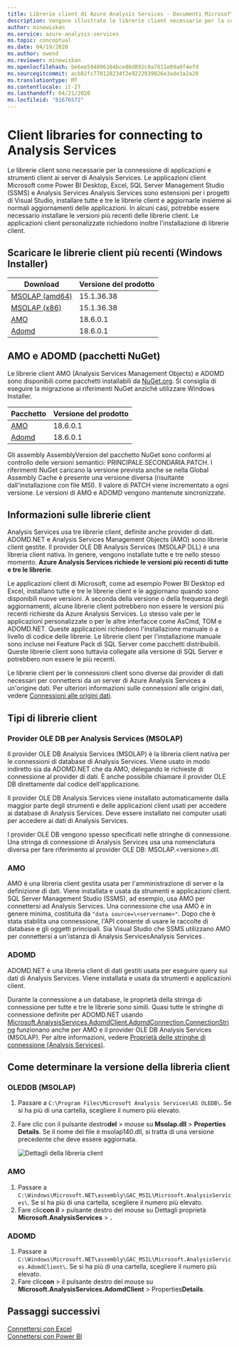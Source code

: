```yaml
---
title: Librerie client di Azure Analysis Services - Documenti Microsoft
description: Vengono illustrate le librerie client necessarie per la connessione di applicazioni e strumenti client ad Azure Analysis Services
author: minewiskan
ms.service: azure-analysis-services
ms.topic: conceptual
ms.date: 04/19/2020
ms.author: owend
ms.reviewer: minewiskan
ms.openlocfilehash: be6ee594896384bce86d892c9a7811e09a0f4efd
ms.sourcegitcommit: acb82fc770128234f2e9222939826e3ade3a2a28
ms.translationtype: MT
ms.contentlocale: it-IT
ms.lasthandoff: 04/21/2020
ms.locfileid: "81676572"
---
```

# <a name="client-libraries-for-connecting-to-analysis-services"></a>Client libraries for connecting to Analysis Services

Le librerie client sono necessarie per la connessione di applicazioni e strumenti client ai server di Analysis Services. Le applicazioni client Microsoft come Power BI Desktop, Excel, SQL Server Management Studio (SSMS) e Analysis Services Analysis Services sono estensioni per i progetti di Visual Studio, installare tutte e tre le librerie client e aggiornarle insieme ai normali aggiornamenti delle applicazioni. In alcuni casi, potrebbe essere necessario installare le versioni più recenti delle librerie client. Le applicazioni client personalizzate richiedono inoltre l'installazione di librerie client.

## <a name="download-the-latest-client-libraries-windows-installer"></a>Scaricare le librerie client più recenti (Windows Installer)  

|Download  |Versione del prodotto  | 
|---------|---------|
|[MSOLAP (amd64)](https://go.microsoft.com/fwlink/?linkid=829576)    |    15.1.36.38    |
|[MSOLAP (x86)](https://go.microsoft.com/fwlink/?linkid=829575)     |     15.1.36.38       |
|[AMO](https://go.microsoft.com/fwlink/?linkid=829578)     |   18.6.0.1    |
|[Adomd](https://go.microsoft.com/fwlink/?linkid=829577)     |    18.6.0.1     |

## <a name="amo-and-adomd-nuget-packages"></a>AMO e ADOMD (pacchetti NuGet)

Le librerie client AMO (Analysis Services Management Objects) e ADOMD sono disponibili come pacchetti installabili da [NuGet.org](https://www.nuget.org/). Si consiglia di eseguire la migrazione ai riferimenti NuGet anziché utilizzare Windows Installer. 

|Pacchetto  | Versione del prodotto  | 
|---------|---------|
|[AMO](https://www.nuget.org/packages/Microsoft.AnalysisServices.retail.amd64/)    |    18.6.0.1     |
|[Adomd](https://www.nuget.org/packages/Microsoft.AnalysisServices.AdomdClient.retail.amd64/)     |   18.6.0.1      |

Gli assembly AssemblyVersion del pacchetto NuGet sono conformi al controllo delle versioni semantici: PRINCIPALE.SECONDARIA.PATCH. I riferimenti NuGet caricano la versione prevista anche se nella Global Assembly Cache è presente una versione diversa (risultante dall'installazione con file MSI). Il valore di PATCH viene incrementato a ogni versione. Le versioni di AMO e ADOMD vengono mantenute sincronizzate.

## <a name="understanding-client-libraries"></a>Informazioni sulle librerie client

Analysis Services usa tre librerie client, definite anche provider di dati. ADOMD.NET e Analysis Services Management Objects (AMO) sono librerie client gestite. Il provider OLE DB Analysis Services (MSOLAP DLL) è una libreria client nativa. In genere, vengono installate tutte e tre nello stesso momento. **Azure Analysis Services richiede le versioni più recenti di tutte e tre le librerie**. 

Le applicazioni client di Microsoft, come ad esempio Power BI Desktop ed Excel, installano tutte e tre le librerie client e le aggiornano quando sono disponibili nuove versioni. A seconda della versione o della frequenza degli aggiornamenti, alcune librerie client potrebbero non essere le versioni più recenti richieste da Azure Analysis Services. Lo stesso vale per le applicazioni personalizzate o per le altre interfacce come AsCmd, TOM e ADOMD.NET. Queste applicazioni richiedono l'installazione manuale o a livello di codice delle librerie. Le librerie client per l'installazione manuale sono incluse nei Feature Pack di SQL Server come pacchetti distribuibili. Queste librerie client sono tuttavia collegate alla versione di SQL Server e potrebbero non essere le più recenti.  

Le librerie client per le connessioni client sono diverse dai provider di dati necessari per connettersi da un server di Azure Analysis Services a un'origine dati. Per ulteriori informazioni sulle connessioni alle origini dati, vedere [Connessioni alle origini dati](analysis-services-datasource.md).

## <a name="client-library-types"></a>Tipi di librerie client

### <a name="analysis-services-ole-db-provider-msolap"></a>Provider OLE DB per Analysis Services (MSOLAP) 

 Il provider OLE DB Analysis Services (MSOLAP) è la libreria client nativa per le connessioni di database di Analysis Services. Viene usato in modo indiretto sia da ADOMD.NET che da AMO, delegando le richieste di connessione al provider di dati. È anche possibile chiamare il provider OLE DB direttamente dal codice dell'applicazione.  
  
 Il provider OLE DB Analysis Services viene installato automaticamente dalla maggior parte degli strumenti e delle applicazioni client usati per accedere ai database di Analysis Services. Deve essere installato nei computer usati per accedere ai dati di Analysis Services.  
  
 I provider OLE DB vengono spesso specificati nelle stringhe di connessione. Una stringa di connessione di Analysis Services usa una nomenclatura diversa per fare riferimento al provider OLE DB: MSOLAP.\<versione>.dll.

### <a name="amo"></a>AMO  

 AMO è una libreria client gestita usata per l'amministrazione di server e la definizione di dati. Viene installata e usata da strumenti e applicazioni client. SQL Server Management Studio (SSMS), ad esempio, usa AMO per connettersi ad Analysis Services. Una connessione che usa AMO è in genere minima, costituita da `"data source=\<servername>"`. Dopo che è stata stabilita una connessione, l'API consente di usare le raccolte di database e gli oggetti principali. Sia Visual Studio che SSMS utilizzano AMO per connettersi a un'istanza di Analysis ServicesAnalysis Services .  

  
### <a name="adomd"></a>ADOMD

 ADOMD.NET è una libreria client di dati gestiti usata per eseguire query sui dati di Analysis Services. Viene installata e usata da strumenti e applicazioni client. 
  
 Durante la connessione a un database, le proprietà della stringa di connessione per tutte e tre le librerie sono simili. Quasi tutte le stringhe di connessione definite per ADOMD.NET usando [Microsoft.AnalysisServices.AdomdClient.AdomdConnection.ConnectionString](/dotnet/api/microsoft.analysisservices.adomdclient.adomdconnection.connectionstring#Microsoft_AnalysisServices_AdomdClient_AdomdConnection_ConnectionString) funzionano anche per AMO e il provider OLE DB Analysis Services (MSOLAP). Per altre informazioni, vedere [Proprietà delle stringhe di connessione &#40;Analysis Services&#41;](https://docs.microsoft.com/analysis-services/instances/connection-string-properties-analysis-services).  

  
##  <a name="how-to-determine-client-library-version"></a><a name="bkmk_LibUpdate"></a> Come determinare la versione della libreria client   
  
### <a name="oleddb-msolap"></a>OLEDDB (MSOLAP)  
  
1.  Passare a `C:\Program Files\Microsoft Analysis Services\AS OLEDB\`. Se si ha più di una cartella, scegliere il numero più elevato.
  
2.  Fare clic con il pulsante destro**del** > mouse su **Msolap.dll** > **Properties Details**. Se il nome del file è msolap140.dll, si tratta di una versione precedente che deve essere aggiornata.
    
    ![Dettagli della libreria client](media/analysis-services-data-providers/aas-msolap-details.png)
    
  
### <a name="amo"></a>AMO

1. Passare a `C:\Windows\Microsoft.NET\assembly\GAC_MSIL\Microsoft.AnalysisServices\`. Se si ha più di una cartella, scegliere il numero più elevato.
2. Fare clic**con il** > pulsante destro del mouse su Dettagli proprietà **Microsoft.AnalysisServices** > **.**  

### <a name="adomd"></a>ADOMD

1. Passare a `C:\Windows\Microsoft.NET\assembly\GAC_MSIL\Microsoft.AnalysisServices.AdomdClient\`. Se si ha più di una cartella, scegliere il numero più elevato.
2. Fare clic**con** > il pulsante destro del mouse su **Microsoft.AnalysisServices.AdomdClient** > Properties**Details**.  


## <a name="next-steps"></a>Passaggi successivi
[Connettersi con Excel](analysis-services-connect-excel.md)    
[Connettersi con Power BI](analysis-services-connect-pbi.md)

